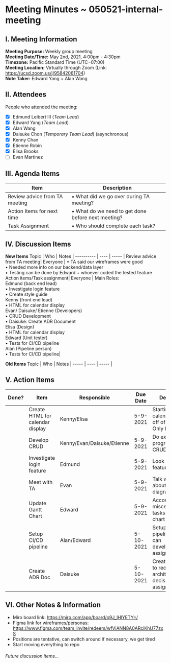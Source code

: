 # Meeting Minutes ~ 050521-internal-meeting
## I. Meeting Information
**Meeting Purpose:** Weekly group meeting  
**Meeting Date/Time:** May 2nd, 2021, 4:00pm - 4:30pm   
**Timezone:** Pacific Standard Time (UTC−07:00)    
**Meeting Location:** Virtually through Zoom (Link: https://ucsd.zoom.us/j/95842061704)    
**Note Taker:** Edward Yang + Alan Wang    

## II. Attendees
People who attended the meeting:
- [x] Edmund Leibert III (*Team Lead*)
- [x] Edward Yang (*Team Lead*)
- [x] Alan Wang
- [x] Daisuke Chon (*Temporary Team Lead*) (asynchronous)
- [x] Kenny Chan
- [x] Etienne Robin
- [x] Elisa Brooks
- [ ] Evan Martinez

## III. Agenda Items

Item | Description
---- | ----
Review advice from TA meeting| • What did we go over during TA meeting? <br> 
Action Items for next time | • What do we need to get done before next meeting?<br>
Task Assignment | • Who should complete each task? <br> 


## IV. Discussion Items

**New Items**
Topic | Who  | Notes |
---------- | ---- | ----- |
Review advice from TA meeting| Everyone | • TA said our wireframes were good<br> • Needed more info on our backend/data layer<br>• Testing can be done by Edward + whoever coded the tested feature
Action items/Task assignment| Everyone | Main Roles:<br>Edmund (back end lead)<br>• Investigate login feature<br>• Create style guide<br>Kenny (front end lead)<br>• HTML for calendar display<br> Evan/ Daisuke/ Etienne (Developers)<br>• CRUD Development<br>• Daisuke: Create ADR Document <br>Elisa (Design)<br>• HTML for calendar display<br>Edward (Unit tester)<br>• Tests for CI/CD pipeline<br>Alan (Pipeline person)<br>• Tests for CI/CD pipeline|

**Old Items**
Topic | Who  | Notes |
----- | ---- | ----- |


## V. Action Items
| Done? | Item | Responsible  | Due Date  | Description  |
| ----- | ---- | ------------ | --------- | --------- |
|    | Create HTML for calendar display | Kenny/Elisa | 5-9-2021  | Starting creating calendar based off of wireframes<br>Only html is fine |
|    | Develop CRUD | Kenny/Evan/Daisuke/Etienne | 5-9-2021  | Do exploratory programming for CRUD features|
|    | Investigate login feature | Edmund | 5-9-2021  | Look into login feature/database |
|    | Meet with TA | Evan | 5-9-2021  | Talk with Sanat about backend diagram |
|    | Update Gantt Chart| Edward | 5-9-2021  | Account time for miscellaneous tasks in Gantt chart|
|    | Setup CI/CD pipeline| Alan/Edward | 5-10-2021  | Setup CI/CD pipeline so we can develop/canvas assignment |
|    | Create ADR Doc | Daisuke | 5-10-2021  | Create ADR Doc to record our architectural decisions/Canvas assignment|

## VI. Other Notes & Information
- Miro board link: https://miro.com/app/board/o9J_lHlYETY=/
- Figma link for wireframes/personas: 
https://www.figma.com/team_invite/redeem/wfViANN8A0ARciKhU77zxS
- Positions are tentative, can switch around if necessary, we get tired
- Start moving everything to repo

###### Future discussion items...

